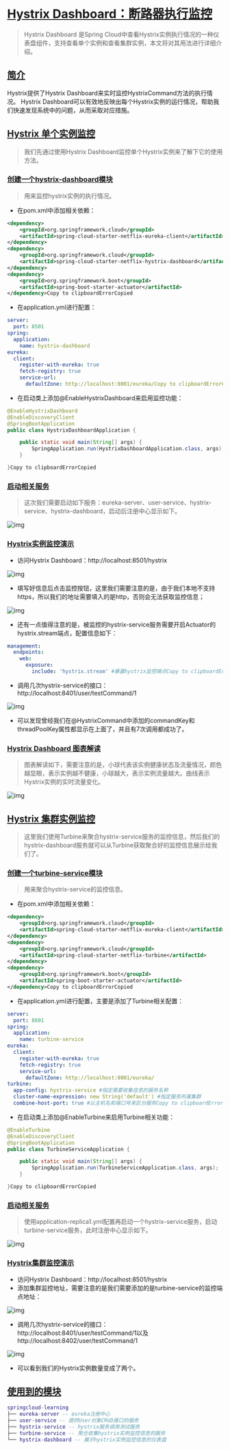 # [Hystrix Dashboard：断路器执行监控](http://www.macrozheng.com/#/cloud/hystrix_dashboard?id=hystrix-dashboard：断路器执行监控)

> Hystrix Dashboard 是Spring Cloud中查看Hystrix实例执行情况的一种仪表盘组件，支持查看单个实例和查看集群实例，本文将对其用法进行详细介绍。

## [简介](http://www.macrozheng.com/#/cloud/hystrix_dashboard?id=简介)

Hystrix提供了Hystrix Dashboard来实时监控HystrixCommand方法的执行情况。 Hystrix Dashboard可以有效地反映出每个Hystrix实例的运行情况，帮助我们快速发现系统中的问题，从而采取对应措施。

## [Hystrix 单个实例监控](http://www.macrozheng.com/#/cloud/hystrix_dashboard?id=hystrix-单个实例监控)

> 我们先通过使用Hystrix Dashboard监控单个Hystrix实例来了解下它的使用方法。

### [创建一个hystrix-dashboard模块](http://www.macrozheng.com/#/cloud/hystrix_dashboard?id=创建一个hystrix-dashboard模块)

> 用来监控hystrix实例的执行情况。

- 在pom.xml中添加相关依赖：

```xml
<dependency>
    <groupId>org.springframework.cloud</groupId>
    <artifactId>spring-cloud-starter-netflix-eureka-client</artifactId>
</dependency>
<dependency>
    <groupId>org.springframework.cloud</groupId>
    <artifactId>spring-cloud-starter-netflix-hystrix-dashboard</artifactId>
</dependency>
<dependency>
    <groupId>org.springframework.boot</groupId>
    <artifactId>spring-boot-starter-actuator</artifactId>
</dependency>Copy to clipboardErrorCopied
```

- 在application.yml进行配置：

```yaml
server:
  port: 8501
spring:
  application:
    name: hystrix-dashboard
eureka:
  client:
    register-with-eureka: true
    fetch-registry: true
    service-url:
      defaultZone: http://localhost:8001/eureka/Copy to clipboardErrorCopied
```

- 在启动类上添加@EnableHystrixDashboard来启用监控功能：

```java
@EnableHystrixDashboard
@EnableDiscoveryClient
@SpringBootApplication
public class HystrixDashboardApplication {

    public static void main(String[] args) {
        SpringApplication.run(HystrixDashboardApplication.class, args);
    }

}Copy to clipboardErrorCopied
```

### [启动相关服务](http://www.macrozheng.com/#/cloud/hystrix_dashboard?id=启动相关服务)

> 这次我们需要启动如下服务：eureka-server、user-service、hystrix-service、hystrix-dashboard，启动后注册中心显示如下。

![img](http://www.macrozheng.com/images/springcloud_hystrix_09.png)

### [Hystrix实例监控演示](http://www.macrozheng.com/#/cloud/hystrix_dashboard?id=hystrix实例监控演示)

- 访问Hystrix Dashboard：http://localhost:8501/hystrix

![img](http://www.macrozheng.com/images/springcloud_hystrix_10.png)

- 填写好信息后点击监控按钮，这里我们需要注意的是，由于我们本地不支持https，所以我们的地址需要填入的是http，否则会无法获取监控信息；

![img](http://www.macrozheng.com/images/springcloud_hystrix_11.png)

- 还有一点值得注意的是，被监控的hystrix-service服务需要开启Actuator的hystrix.stream端点，配置信息如下：

```yaml
management:
  endpoints:
    web:
      exposure:
        include: 'hystrix.stream' #暴露hystrix监控端点Copy to clipboardErrorCopied
```

- 调用几次hystrix-service的接口：http://localhost:8401/user/testCommand/1

![img](http://www.macrozheng.com/images/springcloud_hystrix_12.png)

- 可以发现曾经我们在@HystrixCommand中添加的commandKey和threadPoolKey属性都显示在上面了，并且有7次调用都成功了。

### [Hystrix Dashboard 图表解读](http://www.macrozheng.com/#/cloud/hystrix_dashboard?id=hystrix-dashboard-图表解读)

> 图表解读如下，需要注意的是，小球代表该实例健康状态及流量情况，颜色越显眼，表示实例越不健康，小球越大，表示实例流量越大。曲线表示Hystrix实例的实时流量变化。

![img](http://www.macrozheng.com/images/springcloud_hystrix_13.png)

## [Hystrix 集群实例监控](http://www.macrozheng.com/#/cloud/hystrix_dashboard?id=hystrix-集群实例监控)

> 这里我们使用Turbine来聚合hystrix-service服务的监控信息，然后我们的hystrix-dashboard服务就可以从Turbine获取聚合好的监控信息展示给我们了。

### [创建一个turbine-service模块](http://www.macrozheng.com/#/cloud/hystrix_dashboard?id=创建一个turbine-service模块)

> 用来聚合hystrix-service的监控信息。

- 在pom.xml中添加相关依赖：

```xml
<dependency>
    <groupId>org.springframework.cloud</groupId>
    <artifactId>spring-cloud-starter-netflix-eureka-client</artifactId>
</dependency>
<dependency>
    <groupId>org.springframework.cloud</groupId>
    <artifactId>spring-cloud-starter-netflix-turbine</artifactId>
</dependency>
<dependency>
    <groupId>org.springframework.boot</groupId>
    <artifactId>spring-boot-starter-actuator</artifactId>
</dependency>Copy to clipboardErrorCopied
```

- 在application.yml进行配置，主要是添加了Turbine相关配置：

```yaml
server:
  port: 8601
spring:
  application:
    name: turbine-service
eureka:
  client:
    register-with-eureka: true
    fetch-registry: true
    service-url:
      defaultZone: http://localhost:8001/eureka/
turbine:
  app-config: hystrix-service #指定需要收集信息的服务名称
  cluster-name-expression: new String('default') #指定服务所属集群
  combine-host-port: true #以主机名和端口号来区分服务Copy to clipboardErrorCopied
```

- 在启动类上添加@EnableTurbine来启用Turbine相关功能：

```java
@EnableTurbine
@EnableDiscoveryClient
@SpringBootApplication
public class TurbineServiceApplication {

    public static void main(String[] args) {
        SpringApplication.run(TurbineServiceApplication.class, args);
    }

}Copy to clipboardErrorCopied
```

### [启动相关服务](http://www.macrozheng.com/#/cloud/hystrix_dashboard?id=启动相关服务-1)

> 使用application-replica1.yml配置再启动一个hystrix-service服务，启动turbine-service服务，此时注册中心显示如下。

![img](http://www.macrozheng.com/images/springcloud_hystrix_14.png)

### [Hystrix集群监控演示](http://www.macrozheng.com/#/cloud/hystrix_dashboard?id=hystrix集群监控演示)

- 访问Hystrix Dashboard：http://localhost:8501/hystrix
- 添加集群监控地址，需要注意的是我们需要添加的是turbine-service的监控端点地址：

![img](http://www.macrozheng.com/images/springcloud_hystrix_15.png)

- 调用几次hystrix-service的接口：http://localhost:8401/user/testCommand/1以及http://localhost:8402/user/testCommand/1

![img](http://www.macrozheng.com/images/springcloud_hystrix_16.png)

- 可以看到我们的Hystrix实例数量变成了两个。

## [使用到的模块](http://www.macrozheng.com/#/cloud/hystrix_dashboard?id=使用到的模块)

```lua
springcloud-learning
├── eureka-server -- eureka注册中心
├── user-service -- 提供User对象CRUD接口的服务
├── hystrix-service -- hystrix服务调用测试服务
├── turbine-service -- 聚合收集hystrix实例监控信息的服务
└── hystrix-dashboard -- 展示hystrix实例监控信息的仪表盘
```